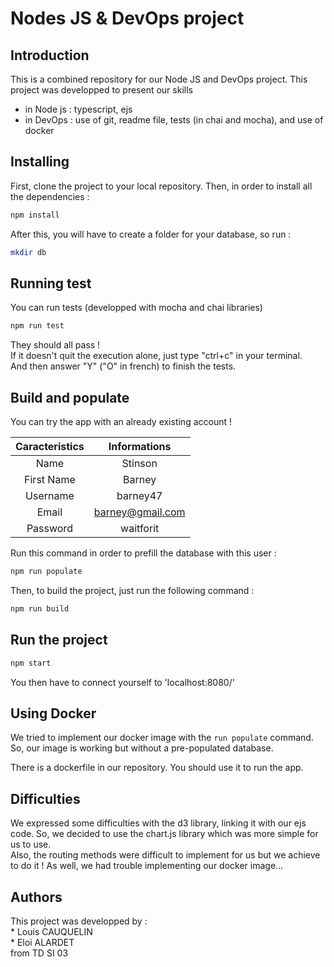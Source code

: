 # Nodes JS & DevOps project

## Introduction

This is a combined repository for our Node JS and DevOps project.
This project was developped to present our skills   
  * in Node js : typescript, ejs   
  * in DevOps : use of git, readme file, tests (in chai and mocha), and use of docker

## Installing

First, clone the project to your local repository.
Then, in order to install all the dependencies :
```bash 
npm install
```
After this, you will have to create a folder for your database, so run :
```bash 
mkdir db
```

## Running test

You can run tests (developped with mocha and chai libraries)
```bash
npm run test
```
They should all pass !  
If it doesn't quit the execution alone, just type "ctrl+c" in your terminal.  
And then answer "Y" ("O" in french) to finish the tests.

## Build and populate
   
You can try the app with an already existing account !    

| Caracteristics  | Informations |
| :--------: | :--------: |
| Name | Stinson |   
| First Name | Barney |   
| Username | barney47 |   
| Email | barney@gmail.com |   
| Password | waitforit |   

Run this command in order to prefill the database with this user :
```bash
npm run populate
```

Then, to build the project, just run the following command :
```bash
npm run build
```

## Run the project

```bash
npm start
```
You then have to connect yourself to 'localhost:8080/'

## Using Docker

We tried to implement our docker image with the `run populate` command. So, our image is working but without a pre-populated database.

There is a dockerfile in our repository. You should use it to run the app.


## Difficulties
We expressed some difficulties with the d3 library, linking it with our ejs code. So, we decided to use the chart.js library which was more simple for us to use.  
Also, the routing methods were difficult to implement for us but we achieve to do it !
As well, we had trouble implementing our docker image...

## Authors
This project was developped by :  
    * Louis CAUQUELIN  
    * Eloi ALARDET  
 from TD SI 03
